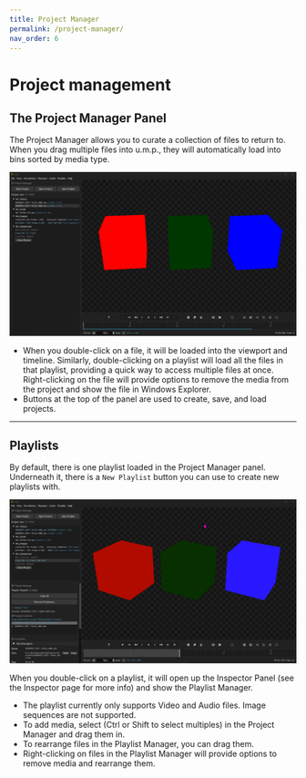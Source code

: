 ```yaml
---
title: Project Manager
permalink: /project-manager/
nav_order: 6
---
```


# Project management

## The Project Manager Panel

The Project Manager allows you to curate a collection of files to return to. When you drag multiple files into u.m.p., they will automatically load into bins sorted by media type.

![Window](images/ump_Nthf0uYEmt.png)

- When you double-click on a file, it will be loaded into the viewport and timeline. Similarly, double-clicking on a playlist will load all the files in that playlist, providing a quick way to access multiple files at once. Right-clicking on the file will provide options to remove the media from the project and show the file in Windows Explorer.
- Buttons at the top of the panel are used to create, save, and load projects.

---

## Playlists

By default, there is one playlist loaded in the Project Manager panel. Underneath it, there is a `New Playlist` button you can use to create new playlists with. 

![Window](images/ump_vb5NnvbIDn.png)

When you double-click on a playlist, it will open up the Inspector Panel (see the Inspector page for more info) and show the Playlist Manager. 
- The playlist currently only supports Video and Audio files. Image sequences are not supported.
- To add media, select (Ctrl or Shift to select multiples) in the Project Manager and drag them in.
- To rearrange files in the Playlist Manager, you can drag them.
- Right-clicking on files in the Playlist Manager will provide options to remove media and rearrange them.